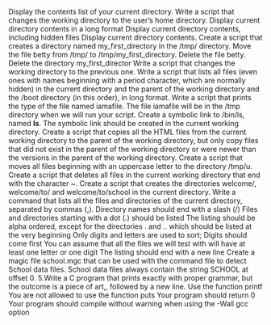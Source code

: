 Display the contents list of your current directory.
 Write a script that changes the working directory to the user’s home 
directory. Display current directory contents in a long format Display 
current directory contents, including hidden files Display current 
directory contents.  Create a script that creates a directory named 
my_first_directory in the /tmp/ directory. Move the file betty from 
/tmp/ to /tmp/my_first_directory. Delete the file betty. Delete the 
directory my_first_director Write a script that changes the working 
directory to the previous one. Write a script that lists all files (even 
ones with names beginning with a period character, which are normally 
hidden) in the current directory and the parent of the working directory 
and the /boot directory (in this order), in long format. Write a script 
that prints the type of the file named iamafile. The file iamafile will 
be in the /tmp directory when we will run your script. Create a symbolic 
link to /bin/ls, named __ls__. The symbolic link should be created in 
the current working directory. Create a script that copies all the HTML 
files from the current working directory to the parent of the working 
directory, but only copy files that did not exist in the parent of the 
working directory or were newer than the versions in the parent of the 
working directory. Create a script that moves all files beginning with 
an uppercase letter to the directory /tmp/u. Create a script that 
deletes all files in the current working directory that end with the 
character ~. Create a script that creates the directories welcome/, 
welcome/to/ and welcome/to/school in the current directory. Write a 
command that lists all the files and directories of the current 
directory, separated by commas (,). Directory names should end with a 
slash (/) Files and directories starting with a dot (.) should be listed 
The listing should be alpha ordered, except for the directories . and .. 
which should be listed at the very beginning Only digits and letters are 
used to sort; Digits should come first You can assume that all the files 
we will test with will have at least one letter or one digit The listing 
should end with a new line Create a magic file school.mgc that can be 
used with the command file to detect School data files. School data 
files always contain the string SCHOOL at offset 0. 5.Write a C program 
that prints exactly with proper grammar, but the outcome is a piece of 
art,, followed by a new line. Use the function printf You are not 
allowed to use the function puts Your program should return 0
Your program should compile without warning when using the -Wall gcc option
